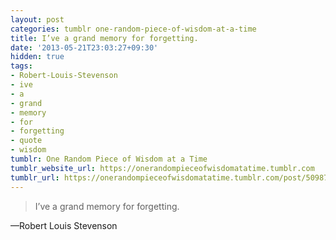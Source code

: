 ```yaml
---
layout: post
categories: tumblr one-random-piece-of-wisdom-at-a-time
title: I’ve a grand memory for forgetting.
date: '2013-05-21T23:03:27+09:30'
hidden: true
tags:
- Robert-Louis-Stevenson
- ive
- a
- grand
- memory
- for
- forgetting
- quote
- wisdom
tumblr: One Random Piece of Wisdom at a Time
tumblr_website_url: https://onerandompieceofwisdomatatime.tumblr.com
tumblr_url: https://onerandompieceofwisdomatatime.tumblr.com/post/50987798324/ive-a-grand-memory-for-forgetting
---
```

> I’ve a grand memory for forgetting.

—Robert Louis Stevenson
